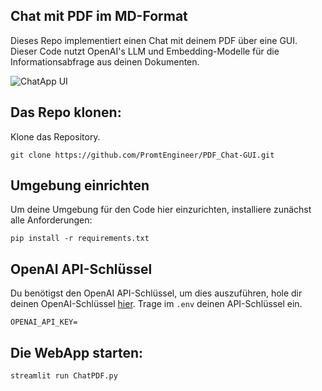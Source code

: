 ## Chat mit PDF im MD-Format

Dieses Repo implementiert einen Chat mit deinem PDF über eine GUI. Dieser Code nutzt OpenAI's LLM und Embedding-Modelle für die Informationsabfrage aus deinen Dokumenten.

![ChatApp UI](https://github.com/PromtEngineer/PDF_Chat-GUI/assets/134474669/bba57a81-909f-4fe3-91cd-96ae14c17438)

## Das Repo klonen:
Klone das Repository.
```shell
git clone https://github.com/PromtEngineer/PDF_Chat-GUI.git
```

## Umgebung einrichten
Um deine Umgebung für den Code hier einzurichten, installiere zunächst alle Anforderungen:

```shell
pip install -r requirements.txt
```

## OpenAI API-Schlüssel

Du benötigst den OpenAI API-Schlüssel, um dies auszuführen, hole dir deinen OpenAI-Schlüssel [hier](https://platform.openai.com/account/api-keys).
Trage im `.env` deinen API-Schlüssel ein.

```shell
OPENAI_API_KEY=
```

## Die WebApp starten:

```shell
streamlit run ChatPDF.py
```
